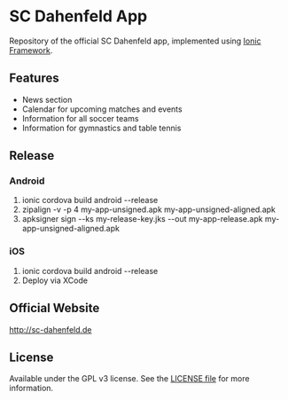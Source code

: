 # SC Dahenfeld App
Repository of the official SC Dahenfeld app, implemented using [Ionic Framework](http://ionicframework.com/).

## Features
- News section
- Calendar for upcoming matches and events
- Information for all soccer teams
- Information for gymnastics and table tennis

## Release

### Android
1. ionic cordova build android --release
2. zipalign -v -p 4 my-app-unsigned.apk my-app-unsigned-aligned.apk
3. apksigner sign --ks my-release-key.jks --out my-app-release.apk my-app-unsigned-aligned.apk

### iOS
1. ionic cordova build android --release
2. Deploy via XCode

## Official Website
http://sc-dahenfeld.de

## License
Available under the GPL v3 license. See the [LICENSE file](https://choosealicense.com/licenses/gpl-3.0/) for more information.
